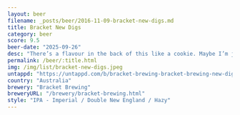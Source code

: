 ```yaml
---
layout: beer
filename: _posts/beer/2016-11-09-bracket-new-digs.md
title: Bracket New Digs
category: beer
score: 9.5
beer-date: "2025-09-26"
desc: "There’s a flavour in the back of this like a cookie. Maybe I’m just so excited to be back at Bracket"
permalink: /beer/:title.html
img: /img/list/bracket-new-digs.jpeg
untappd: "https://untappd.com/b/bracket-brewing-bracket-brewing-new-digs/6127778"
country: "Australia"
brewery: "Bracket Brewing"
breweryURL: "/brewery/bracket-brewing.html"
style: "IPA - Imperial / Double New England / Hazy"
---
```

